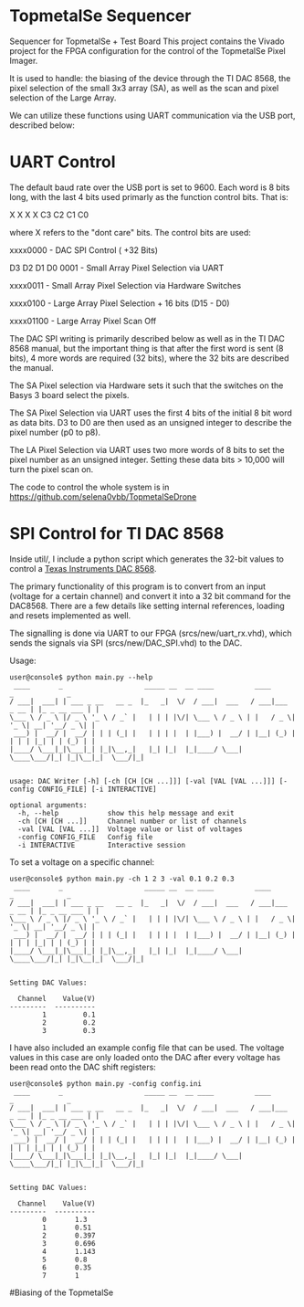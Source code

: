 # TopmetalSe Sequencer
Sequencer for TopmetalSe + Test Board
This project contains the Vivado project for the FPGA configuration for the control of the TopmetalSe Pixel Imager.

It is used to handle: the biasing of the device through the TI DAC 8568, the pixel selection of the small 3x3 array (SA), as well as the scan and pixel selection of the Large Array.

We can utilize these functions using UART communication via the USB port, described below:

# UART Control 

The default baud rate over the USB port is set to 9600.
Each word is 8 bits long, with the last 4 bits used primarly as the function control bits. That is:

X X X X C3 C2 C1 C0

where X refers to the "dont care" bits. The control bits are used:

xxxx0000 - DAC SPI Control ( +32 Bits)

D3 D2 D1 D0 0001 - Small Array Pixel Selection via UART

xxxx0011 - Small Array Pixel Selection via Hardware Switches

xxxx0100 - Large Array Pixel Selection + 16 bits (D15 - D0)

xxxx01100 - Large Array Pixel Scan Off

The DAC SPI writing is primarily described below as well as in the TI DAC 8568 manual, but the important thing is that after the first word is sent (8 bits), 4 more words are required (32 bits), where the 32 bits are described the manual.

The SA Pixel selection via Hardware sets it such that the switches on the Basys 3 board select the pixels.

The SA Pixel Selection via UART uses the first 4 bits of the initial 8 bit word as data bits. D3 to D0 are then used as an unsigned integer to describe the pixel number (p0 to p8).

The LA Pixel Selection via UART uses two more words of 8 bits to set the pixel number as an unsigned integer. Setting these data bits > 10,000 will turn the pixel scan on.

The code to control the whole system is in https://github.com/selena0vbb/TopmetalSeDrone

# SPI Control for TI DAC 8568
Inside util/, I include a python script which generates the 32-bit values to control a [Texas Instruments DAC 8568](https://www.ti.com/product/DAC8568?utm_source=google&utm_medium=cpc&utm_campaign=asc-null-null-GPN_EN-cpc-pf-google-wwe&utm_content=DAC8568&ds_k=DAC8568&DCM=yes&gclid=EAIaIQobChMIwIbj3O62_wIV-y-tBh3P_wriEAAYASAAEgLwtPD_BwE&gclsrc=aw.ds).

The primary functionality of this program is to convert from an input (voltage for a certain channel) and convert it into a 32 bit command for the DAC8568. There are a few details like setting internal references, loading and resets implemented as well.

The signalling is done via UART to our FPGA (srcs/new/uart_rx.vhd), which sends the signals via SPI (srcs/new/DAC_SPI.vhd) to the DAC.

Usage:
```
user@console$ python main.py --help
 ____       _                    _____ __  __ ____          ____            _             _ 
/ ___|  ___| | ___ _ __   __ _  |_   _|  \/  / ___|  ___   / ___|___  _ __ | |_ _ __ ___ | |
\___ \ / _ \ |/ _ \ '_ \ / _` |   | | | |\/| \___ \ / _ \ | |   / _ \| '_ \| __| '__/ _ \| |
 ___) |  __/ |  __/ | | | (_| |   | | | |  | |___) |  __/ | |__| (_) | | | | |_| | | (_) | |
|____/ \___|_|\___|_| |_|\__,_|   |_| |_|  |_|____/ \___|  \____\___/|_| |_|\__|_|  \___/|_|
                                                                                            

usage: DAC Writer [-h] [-ch [CH [CH ...]]] [-val [VAL [VAL ...]]] [-config CONFIG_FILE] [-i INTERACTIVE]

optional arguments:
  -h, --help            show this help message and exit
  -ch [CH [CH ...]]     Channel number or list of channels
  -val [VAL [VAL ...]]  Voltage value or list of voltages
  -config CONFIG_FILE   Config file
  -i INTERACTIVE        Interactive session
```
To set a voltage on a specific channel:

```
user@console$ python main.py -ch 1 2 3 -val 0.1 0.2 0.3
 ____       _                    _____ __  __ ____          ____            _             _ 
/ ___|  ___| | ___ _ __   __ _  |_   _|  \/  / ___|  ___   / ___|___  _ __ | |_ _ __ ___ | |
\___ \ / _ \ |/ _ \ '_ \ / _` |   | | | |\/| \___ \ / _ \ | |   / _ \| '_ \| __| '__/ _ \| |
 ___) |  __/ |  __/ | | | (_| |   | | | |  | |___) |  __/ | |__| (_) | | | | |_| | | (_) | |
|____/ \___|_|\___|_| |_|\__,_|   |_| |_|  |_|____/ \___|  \____\___/|_| |_|\__|_|  \___/|_|
                                                                                            

Setting DAC Values:

  Channel    Value(V)
---------  ----------
        1         0.1
        2         0.2
        3         0.3
```
I have also included an example config file that can be used. The voltage values in this case are only loaded onto the DAC after every voltage has been read onto the DAC shift registers:

```
user@console$ python main.py -config config.ini 
 ____       _                    _____ __  __ ____          ____            _             _ 
/ ___|  ___| | ___ _ __   __ _  |_   _|  \/  / ___|  ___   / ___|___  _ __ | |_ _ __ ___ | |
\___ \ / _ \ |/ _ \ '_ \ / _` |   | | | |\/| \___ \ / _ \ | |   / _ \| '_ \| __| '__/ _ \| |
 ___) |  __/ |  __/ | | | (_| |   | | | |  | |___) |  __/ | |__| (_) | | | | |_| | | (_) | |
|____/ \___|_|\___|_| |_|\__,_|   |_| |_|  |_|____/ \___|  \____\___/|_| |_|\__|_|  \___/|_|
                                                                                            

Setting DAC Values:

  Channel    Value(V)
---------  ----------
        0       1.3
        1       0.51
        2       0.397
        3       0.696
        4       1.143
        5       0.8
        6       0.35
        7       1
```

#Biasing of the TopmetalSe

